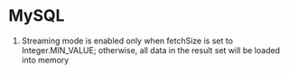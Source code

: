 # MySQL
1. Streaming mode is enabled only when fetchSize is set to Integer.MIN_VALUE; otherwise, all data in the result set will be loaded into memory
<!-- SOURCE_MD5:a809116f1454c1a291b1d885dd51bca5-->

